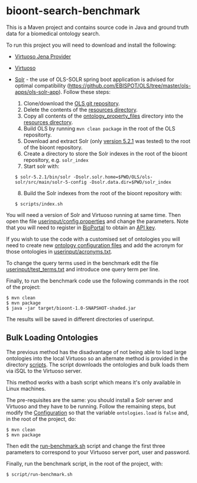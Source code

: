 # bioont-search-benchmark
This is a Maven project and contains source code in Java and ground truth data for a biomedical ontology search.

To run this project you will need to download and install the following:
* [Virtuoso Jena Provider](https://github.com/srdc/virt-jena)
* [Virtuoso](https://virtuoso.openlinksw.com/dataspace/doc/dav/wiki/Main/)
* [Solr](http://lucene.apache.org/solr/) - the use of OLS-SOLR spring boot application is advised for optimal compatibility (https://github.com/EBISPOT/OLS/tree/master/ols-apps/ols-solr-app). Follow these steps:
    1. Clone/download the [OLS git repository](https://github.com/EBISPOT/OLS).
    2. Delete the contents of the [resources directory](https://github.com/EBISPOT/OLS/tree/master/ols-apps/ols-solr-app/src/main/resources).
    3. Copy all contents of the [ontology_property_files](https://github.com/danielapoliveira/bioont-search-benchmark/blob/master/userinput/ontology_property_files) directory into the [resources directory](https://github.com/EBISPOT/OLS/tree/master/ols-apps/ols-solr-app/src/main/resources).
    4. Build OLS by running `mvn clean package` in the root of the OLS repositorty.
    5. Download and extract Solr (only [version 5.2.1](http://archive.apache.org/dist/lucene/solr/5.2.1/) was tested) to the root of the bioont repository.
    6. Create a directory to store the Solr indexes in the root of the bioont repository, e.g. `solr_index`
    7. Start solr with:
   
    `$ solr-5.2.1/bin/solr -Dsolr.solr.home=$PWD/OLS/ols-solr/src/main/solr-5-config -Dsolr.data.dir=$PWD/solr_index`
    
    8. Build the Solr indexes from the root of the bioont repository with:
    
    `$ scripts/index.sh`    
    
You will need a version of Solr and Virtuoso running at same time. Then open the file [userinput/config.properties](https://github.com/danielapoliveira/bioont-search-benchmark/blob/master/userinput/config.properties) and change the parameters. Note that you will need to register in [BioPortal](https://bioportal.bioontology.org/) to obtain an [API key](https://bioportal.bioontology.org/help#Getting_an_API_key).

If you wish to use the code with a customised set of ontologies you will need to create new [ontology configuration files](https://github.com/danielapoliveira/bioont-search-benchmark/tree/master/userinput/ontology_properties_files) and add the acronym for those ontologies in [userinput/acronyms.txt](https://github.com/danielapoliveira/bioont-search-benchmark/blob/master/userinput/acronyms.txt). 

To change the query terms used in the benchmark edit the file [userinput/test_terms.txt](https://github.com/danielapoliveira/bioont-search-benchmark/tree/master/userinput/test_terms.txt) and introduce one query term per line.

Finally, to run the benchmark code use the following commands in the root of the project:

    $ mvn clean
    $ mvn package
    $ java -jar target/bioont-1.0-SNAPSHOT-shaded.jar

The results will be saved in different directories of userinput.

## Bulk Loading Ontologies

The previous method has the disadvantage of not being able to load large ontologies into the local Virtuoso so an alternate method is provided in the directory [scripts](https://github.com/danielapoliveira/bioont-search-benchmark/blob/master/scripts). The script downloads the ontologies and bulk loads them via iSQL to the Virtuoso server. 

This method works with a bash script which means it's only available in Linux machines.

The pre-requisites are the same: you should install a Solr server and Virtuoso and they have to be running. Follow the remaining steps, but modify the [Configuration](https://github.com/danielapoliveira/bioont-search-benchmark/blob/master/userinput/config.properties) so that the variable `ontologies.load` is `false` and, in the root of the project, do:

    $ mvn clean
    $ mvn package
    
Then edit the [run-benchmark.sh](https://github.com/danielapoliveira/bioont-search-benchmark/blob/master/script/run-benchmark.sh) script and change the first three parameters to correspond to your Virtuoso server port, user and password.
 
 Finally, run the benchmark script, in the root of the project, with:

    $ script/run-benchmark.sh






